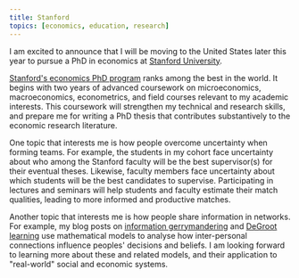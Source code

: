 ```yaml
---
title: Stanford
topics: [economics, education, research]
---
```


I am excited to announce that I will be moving to the United States later this year to pursue a PhD in economics at [Stanford University](https://www.stanford.edu).

[Stanford's economics PhD program](https://economics.stanford.edu/graduate/graduate-degree-programs/phd-degree) ranks among the best in the world.
It begins with two years of advanced coursework on microeconomics, macroeconomics, econometrics, and field courses relevant to my academic interests.
This coursework will strengthen my technical and research skills, and prepare me for writing a PhD thesis that contributes substantively to the economic research literature.

One topic that interests me is how people overcome uncertainty when forming teams.
For example, the students in my cohort face uncertainty about who among the Stanford faculty will be the best supervisor(s) for their eventual theses.
Likewise, faculty members face uncertainty about which students will be the best candidates to supervise.
Participating in lectures and seminars will help students and faculty estimate their match qualities, leading to more informed and productive matches.

Another topic that interests me is how people share information in networks.
For example, my blog posts on [information gerrymandering](/blog/information-gerrymandering/) and [DeGroot learning](/blog/degroot-learning-social-networks/) use mathematical models to analyse how inter-personal connections influence peoples' decisions and beliefs.
I am looking forward to learning more about these and related models, and their application to "real-world" social and economic systems.
